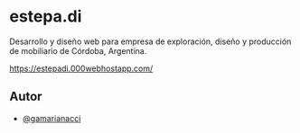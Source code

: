 # estepa.di

Desarrollo y diseño web para empresa de exploración, diseño y producción de mobiliario de Córdoba, Argentina.

https://estepadi.000webhostapp.com/


## Autor

- [@gamarianacci](https://www.github.com/gamarianacci)
